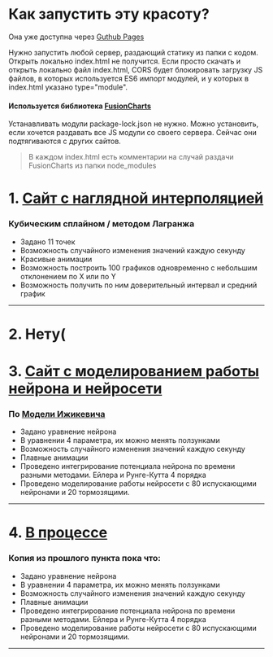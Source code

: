 # Как запустить эту красоту?
Она уже доступна через [Guthub Pages](https://sergtyapkin.github.io/js_labs_educmm/)

Нужно запустить любой сервер, раздающий статику из папки с кодом. Открыть локально index.html не получится.
Если просто скачать и открыть локально файл index.html, CORS будет блокировать загрузку JS файлов, в которых используется ES6 импорт модулей, и у которых в index.html указано type="module".

#### Используется библиотека [FusionCharts](https://www.fusioncharts.com/)
Устанавливать модули package-lock.json не нужно. Можно установить, если хочется раздавать все JS модули со своего сервера. Сейчас они подтягиваются с других сайтов.
> В каждом index.html есть комментарии на случай раздачи FusionCharts из папки node_modules


# 1. [Сайт с наглядной интерполяцией](https://sergtyapkin.github.io/js_labs_educmm/lab1)
### Кубическим сплайном / методом Лагранжа
* Задано 11 точек
* Возможность случайного изменения значений каждую секунду
* Красивые анимации
* Возможность построить 100 графиков одновременно с небольшим отклонением по Х или по Y
* Возможность получить по ним доверительный интервал и средний график
----------------

# 2. Нету(

# 3. [Сайт с моделированием работы нейрона и нейросети](https://sergtyapkin.github.io/js_labs_educmm/lab3)
### По [Модели Ижикевича](https://habr.com/ru/post/201220/)
* Задано уравнение нейрона
* В уравнении 4 параметра, их можно менять ползунками
* Возможность случайного изменения значений каждую секунду
* Плавные анимации
* Проведено интегрирование потенциала нейрона по времени разными методами. Ейлера и Рунге-Кутта 4 порядка
* Проведено моделирование работы нейросети с 80 испускающими нейронами и 20 тормозящими.
----------------

# 4. [В процессе](https://sergtyapkin.github.io/js_labs_educmm/lab4)
### Копия из прошлого пункта пока что:
* Задано уравнение нейрона
* В уравнении 4 параметра, их можно менять ползунками
* Возможность случайного изменения значений каждую секунду
* Плавные анимации
* Проведено интегрирование потенциала нейрона по времени разными методами. Ейлера и Рунге-Кутта 4 порядка
* Проведено моделирование работы нейросети с 80 испускающими нейронами и 20 тормозящими.
----------------
